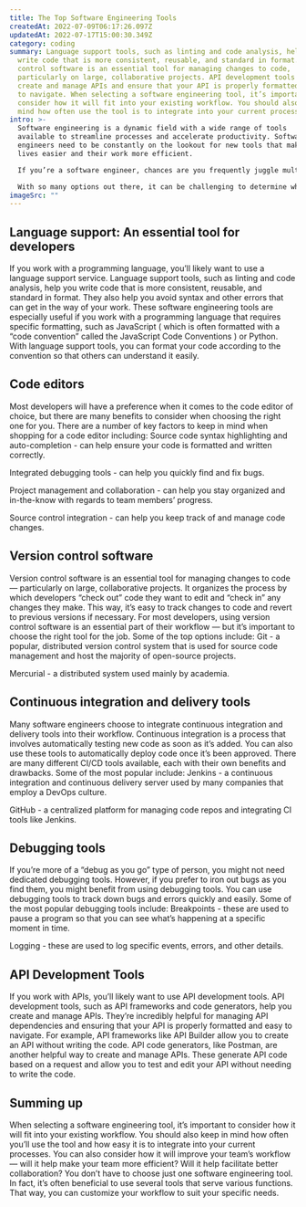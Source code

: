 ```yaml
---
title: The Top Software Engineering Tools
createdAt: 2022-07-09T06:17:26.097Z
updatedAt: 2022-07-17T15:00:30.349Z
category: coding
summary: Language support tools, such as linting and code analysis, help you
  write code that is more consistent, reusable, and standard in format. Version
  control software is an essential tool for managing changes to code,
  particularly on large, collaborative projects. API development tools help you
  create and manage APIs and ensure that your API is properly formatted and easy
  to navigate. When selecting a software engineering tool, it’s important to
  consider how it will fit into your existing workflow. You should also keep in
  mind how often use the tool is to integrate into your current processes.
intro: >-
  Software engineering is a dynamic field with a wide range of tools
  available to streamline processes and accelerate productivity. Software
  engineers need to be constantly on the lookout for new tools that make their
  lives easier and their work more efficient.

  If you’re a software engineer, chances are you frequently juggle multiple projects, apps, and codebases — all while keeping track of specific details like version numbers, dependencies, and APIs. It can be challenging to keep all those details straight in your head, let alone find them when you need them again later on. That’s why many software engineers turn to specialized software engineering tools that streamline everyday processes and accelerate efficiency. 

  With so many options out there, it can be challenging to determine which software engineering tools will help streamline your workflow most efficiently. This article covers some of the top software engineering tools from various categories including IDE
imageSrc: ""
---
```


## Language support: An essential tool for developers

If you work with a programming language, you’ll likely want to use a language support service. Language support tools, such as linting and code analysis, help you write code that is more consistent, reusable, and standard in format. They also help you avoid syntax and other errors that can get in the way of your work.
These software engineering tools are especially useful if you work with a programming language that requires specific formatting, such as JavaScript ( which is often formatted with a “code convention” called the JavaScript Code Conventions ) or Python. With language support tools, you can format your code according to the convention so that others can understand it easily.

## Code editors

Most developers will have a preference when it comes to the code editor of choice, but there are many benefits to consider when choosing the right one for you. There are a number of key factors to keep in mind when shopping for a code editor including: Source code syntax highlighting and auto-completion - can help ensure your code is formatted and written correctly.

Integrated debugging tools - can help you quickly find and fix bugs.

Project management and collaboration - can help you stay organized and in-the-know with regards to team members’ progress.

Source control integration - can help you keep track of and manage code changes.

## Version control software

Version control software is an essential tool for managing changes to code — particularly on large, collaborative projects. It organizes the process by which developers “check out” code they want to edit and “check in” any changes they make. This way, it’s easy to track changes to code and revert to previous versions if necessary.
For most developers, using version control software is an essential part of their workflow — but it’s important to choose the right tool for the job. Some of the top options include: Git - a popular, distributed version control system that is used for source code management and host the majority of open-source projects.

Mercurial - a distributed system used mainly by academia.

## Continuous integration and delivery tools

Many software engineers choose to integrate continuous integration and delivery tools into their workflow. Continuous integration is a process that involves automatically testing new code as soon as it’s added. You can also use these tools to automatically deploy code once it’s been approved.
There are many different CI/CD tools available, each with their own benefits and drawbacks. Some of the most popular include: Jenkins - a continuous integration and continuous delivery server used by many companies that employ a DevOps culture.

GitHub - a centralized platform for managing code repos and integrating CI tools like Jenkins.

## Debugging tools

If you’re more of a “debug as you go” type of person, you might not need dedicated debugging tools. However, if you prefer to iron out bugs as you find them, you might benefit from using debugging tools.
You can use debugging tools to track down bugs and errors quickly and easily. Some of the most popular debugging tools include: Breakpoints - these are used to pause a program so that you can see what’s happening at a specific moment in time.

Logging - these are used to log specific events, errors, and other details.

## API Development Tools

If you work with APIs, you’ll likely want to use API development tools. API development tools, such as API frameworks and code generators, help you create and manage APIs.
They’re incredibly helpful for managing API dependencies and ensuring that your API is properly formatted and easy to navigate. For example, API frameworks like API Builder allow you to create an API without writing the code. API code generators, like Postman, are another helpful way to create and manage APIs. These generate API code based on a request and allow you to test and edit your API without needing to write the code.

## Summing up

When selecting a software engineering tool, it’s important to consider how it will fit into your existing workflow. You should also keep in mind how often you’ll use the tool and how easy it is to integrate into your current processes.
You can also consider how it will improve your team’s workflow — will it help make your team more efficient? Will it help facilitate better collaboration?
You don’t have to choose just one software engineering tool. In fact, it’s often beneficial to use several tools that serve various functions. That way, you can customize your workflow to suit your specific needs.
